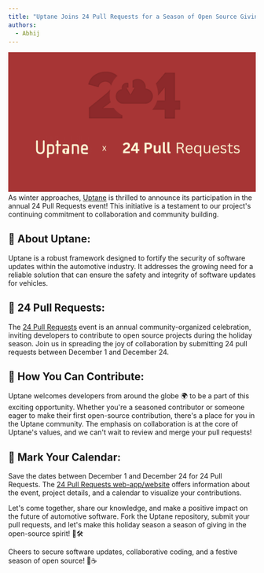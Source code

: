 ```yaml
---
title: "Uptane Joins 24 Pull Requests for a Season of Open Source Giving ❄️"
authors:
  - Abhij
---
```


![](bannerImage.png)
As winter approaches, [Uptane](https://uptane.org/) is thrilled to announce its participation in the annual 24 Pull Requests event! This initiative is a testament to our  project's continuing commitment to collaboration and community building.


## 🤝 About Uptane:

Uptane is a robust framework designed to fortify the security of software updates within the automotive industry. It  addresses the growing need for a reliable solution that can ensure the safety and integrity of software updates for vehicles.

## 🎁 24 Pull Requests:

The [24 Pull Requests](https://24pullrequests.com/) event is an annual community-organized celebration, inviting developers to contribute to open source projects during the holiday season. Join us in spreading the joy of collaboration by submitting 24 pull requests between December 1 and December 24.

## 🚀 How You Can Contribute:

Uptane welcomes developers from around the globe 🌍 to be a part of this exciting opportunity. Whether you're a seasoned contributor or someone eager to make their first open-source contribution, there's a place for you in the Uptane community. The emphasis on collaboration is at the core of Uptane's values, and we can't wait to review and merge your pull requests!

## 📆 Mark Your Calendar:

Save the dates between December 1 and December 24 for 24 Pull Requests. The [24 Pull Requests web-app/website](https://24pullrequests.com/) offers information about the event, project details, and a calendar to visualize your contributions.

Let's come together, share our knowledge, and make a positive impact on the future of automotive software. Fork the Uptane repository, submit your pull requests, and let's make this holiday season a season of giving in the open-source spirit! 🎄🛠️

Cheers to secure software updates, collaborative coding, and a festive season of open source! 🎉☕
